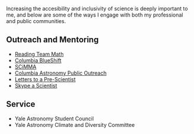 Increasing the accesibility and inclusivity of science is deeply important to me, and below are some of the ways I engage with both my professional and public communities.

## Outreach and Mentoring

* [Reading Team Math](https://sites.google.com/view/readingteammath/)
* [Columbia BlueShift](https://blueshift.astro.columbia.edu/)
* [SCiMMA](https://scimma.org/)
* [Columbia Astronomy Public Outreach](http://outreach.astro.columbia.edu/)
* [Letters to a Pre-Scientist](https://www.prescientist.org/)
* [Skype a Scientist](https://www.skypeascientist.com/)

## Service 

* Yale Astronomy Student Council 
* Yale Astronomy Climate and Diversity Committee
